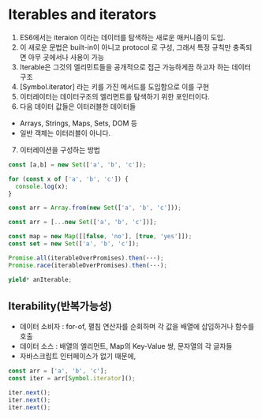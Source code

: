 # Iterables and iterators

1. ES6에서는 iteraion 이라는 데이터를 탐색하는 새로운 매커니즘이 도입.
2. 이 새로운 문법은 built-in이 아니고 protocol 로 구성, 그래서 특정 규칙만 충족되면 아무 곳에서나 사용이 가능
3. Iterable은 그것의 엘리민트들을 공개적으로 접근 가능하게끔 하고자 하는 데이터 구조
4. [Symbol.iterator] 라는 키를 가진 메서드를 도입함으로 이를 구현
5. 이터레이터는 데이터구조의 엘리먼트를 탐색하기 위한 포인터이다.
6. 다음 데이터 값들은 이터러블한 데이터들
  * Arrays, Strings, Maps, Sets, DOM 등
  * 일반 객체는 이터러블이 아니다.

7. 이터레이션을 구성하는 방법
  ```javascript
  const [a,b] = new Set(['a', 'b', 'c']);
  
  for (const x of ['a', 'b', 'c']) {
    console.log(x);
  }

  const arr = Array.from(new Set(['a', 'b', 'c']));

  const arr = [...new Set(['a', 'b', 'c'])];

  const map = new Map([[false, 'no'], [true, 'yes']]);
  const set = new Set(['a', 'b', 'c']);

  Promise.all(iterableOverPromises).then(···);
  Promise.race(iterableOverPromises).then(···);  

  yield* anIterable;  
  ```

## Iterability(반복가능성)
  * 데이터 소비자 : for-of, 펼침 연산자를 순회하며 각 값을 배열에 삽입하거나 함수를 호출
  * 데이터 소스 : 배열의 엘리먼트, Map의 Key-Value 쌍, 문자열의 각 글자들
  * 자바스크립트 인터페이스가 없기 때문에, 
  ```javascript
  const arr = ['a', 'b', 'c'];
  const iter = arr[Symbol.iterator]();

  iter.next();
  iter.next();
  iter.next();
  ```
